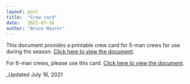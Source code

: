 ```yaml
---
layout: post
title:  "Crew card"
date:   2021-07-16
author: "Bruce Maurer"
---
```


This document provides a printable crew card for 5-man crews for use during the season. [Click here to view the
document](https://storage.googleapis.com/ohsaa-websites/mechanics/2021-crew-card.xlsx).

For 6-man crews, please use this card. [Click here to view the
document](https://storage.googleapis.com/ohsaa-websites/mechanics/2018%206-man%20Crew%20Card.xlsx).

_Updated July 16, 2021
